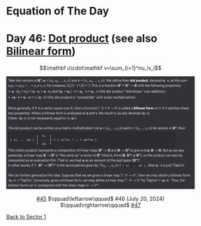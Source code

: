 # Equation of The Day

# Day 46: [Dot product](https://en.wikipedia.org/wiki/Dot_product) (see also [Bilinear form](https://en.wikipedia.org/wiki/Bilinear_form))

$$\mathbf u\cdot\mathbf v=\sum_{i=1}^nu_iv_i$$

<picture><img alt="Day 46" src="0046.png"></picture>

<center><a href="0045.html">#45</a> $\qquad\leftarrow\qquad$ #46 (July 20, 2024) $\qquad\rightarrow\qquad$ <a href="0047.html">#47</a></center>

[Back to Sector 1](../0-63.md)

<script data-goatcounter="https://zswu.goatcounter.com/count" async src="//gc.zgo.at/count.js"></script>
<script src="https://utteranc.es/client.js" repo="12AbBa/eotd" issue-term="pathname" theme="github-light" crossorigin="anonymous" async> </script>